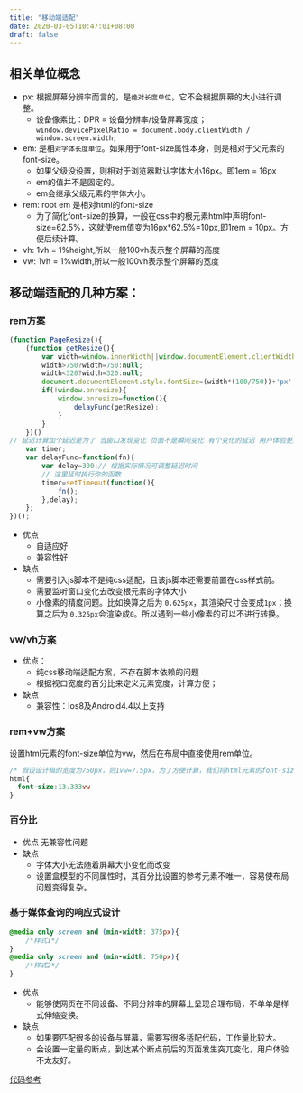 ```yaml
---
title: "移动端适配"
date: 2020-03-05T10:47:01+08:00
draft: false
---
```


## 相关单位概念

- px: 根据屏幕分辨率而言的，是`绝对长度单位`，它不会根据屏幕的大小进行调整。
    - 设备像素比：DPR = 设备分辨率/设备屏幕宽度；`window.devicePixelRatio = document.body.clientWidth / window.screen.width;`
- em: 是相`对字体长度单位`。如果用于font-size属性本身，则是相对于父元素的font-size。
    - 如果父级没设置，则相对于浏览器默认字体大小16px。即1em = 16px
    - em的值并不是固定的。
    - em会继承父级元素的字体大小。
- rem: root em 是相对html的font-size
    - 为了简化font-size的换算，一般在css中的根元素html中声明font-size=62.5%，这就使rem值变为16px*62.5%=10px,即1rem = 10px。方便后续计算。
- vh: 1vh = 1%height,所以一般100vh表示整个屏幕的高度
- vw: 1vh = 1%width,所以一般100vh表示整个屏幕的宽度

## 移动端适配的几种方案：

### rem方案
```js
(function PageResize(){
	(function getResize(){
		var width=window.innerWidth||window.documentElement.clientWidth||window.body.clientWidth;
		width>750?width=750:null;
		width<320?width=320:null;
		document.documentElement.style.fontSize=(width*(100/750))+'px';
		if(!window.onresize){
			window.onresize=function(){
				delayFunc(getResize);
			}
		}
	})()
// 延迟计算加个延迟是为了 当窗口发现变化 页面不是瞬间变化 有个变化的延迟 用户体验更好 
	var timer;
	var delayFunc=function(fn){
		var delay=300;// 根据实际情况可调整延迟时间
		// 这里延时执行你的函数
		timer=setTimeout(function(){
			fn();
		},delay);
	};
})();

```
- 优点
    - 自适应好
    - 兼容性好
- 缺点
    - 需要引入js脚本不是纯css适配，且该js脚本还需要前置在css样式前。
    - 需要监听窗口变化去改变根元素的字体大小
    - 小像素的精度问题。比如换算之后为 `0.625px`，其渲染尺寸会变成`1px`；换算之后为 `0.325px`会渲染成`0`。所以遇到一些小像素的可以不进行转换。
  
### vw/vh方案

- 优点：
    - 纯css移动端适配方案，不存在脚本依赖的问题
    - 根据视口宽度的百分比来定义元素宽度，计算方便；
- 缺点
    - 兼容性：Ios8及Android4.4以上支持

### rem+vw方案

设置html元素的font-size单位为vw，然后在布局中直接使用rem单位。

```css
/* 假设设计稿的宽度为750px，则1vw=7.5px，为了方便计算，我们将html元素的font-size大小设置为100px，也就是13.333vw=100px。 */
html{
  font-size:13.333vw
}
```

###  百分比

- 优点 无兼容性问题
- 缺点
    - 字体大小无法随着屏幕大小变化而改变
    - 设置盒模型的不同属性时，其百分比设置的参考元素不唯一，容易使布局问题变得复杂。

### 基于媒体查询的响应式设计

```css
@media only screen and (min-width: 375px){
    /*样式1*/
}
@media only screen and (min-width: 750px){
    /*样式2*/
}
```

- 优点
    - 能够使网页在不同设备、不同分辨率的屏幕上呈现合理布局，不单单是样式伸缩变换。
- 缺点
    - 如果要匹配很多的设备与屏幕，需要写很多适配代码，工作量比较大。
    - 会设置一定量的断点，到达某个断点前后的页面发生突兀变化，用户体验不太友好。


[代码参考](https://blog.csdn.net/yunchong_zhao/article/details/105556533)